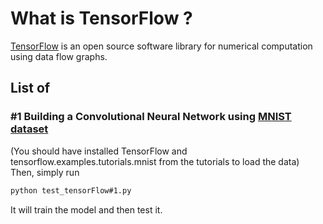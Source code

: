 # What is TensorFlow ?

[TensorFlow](https://www.tensorflow.org/) is an open source software library for numerical computation using data flow graphs.

## List of 

### #1 Building a Convolutional Neural Network using [MNIST dataset](http://yann.lecun.com/exdb/mnist/)
(You should have installed TensorFlow and tensorflow.examples.tutorials.mnist from the tutorials to load the data)
Then, simply run 
```bash
python test_tensorFlow#1.py
```
It will train the model and then test it.